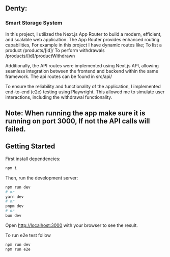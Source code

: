 ## Denty: 
### Smart Storage System

In this project, I utilized the Next.js App Router to build a modern, efficient, and scalable web application. The App Router provides enhanced routing capabilities,
For example in this project I have dynamic routes like;
To list a product 
/products/[id]/
To perform withdrawals 
/products/[id]/productWithdrawn

Additionally, the API routes were implemented using Next.js API, allowing seamless integration between the frontend and backend within the same framework.
The api routes can be found in 
src/api/

To ensure the reliability and functionality of the application, I implemented end-to-end (e2e) testing using Playwright. This allowed me to simulate user interactions, including the withdrawal functionality.

## Note: When running the app make sure it is running on port 3000, If not the API calls will failed. 

## Getting Started

First install dependencies:

```bash
npm i
```

Then, run the development server:

```bash
npm run dev
# or
yarn dev
# or
pnpm dev
# or
bun dev
```

Open [http://localhost:3000](http://localhost:3000) with your browser to see the result.

To run e2e test follow
```bash
npm run dev
npm run e2e
```
